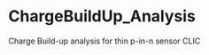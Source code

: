 ChargeBuildUp_Analysis
======================

Charge Build-up analysis for thin p-in-n sensor CLIC

